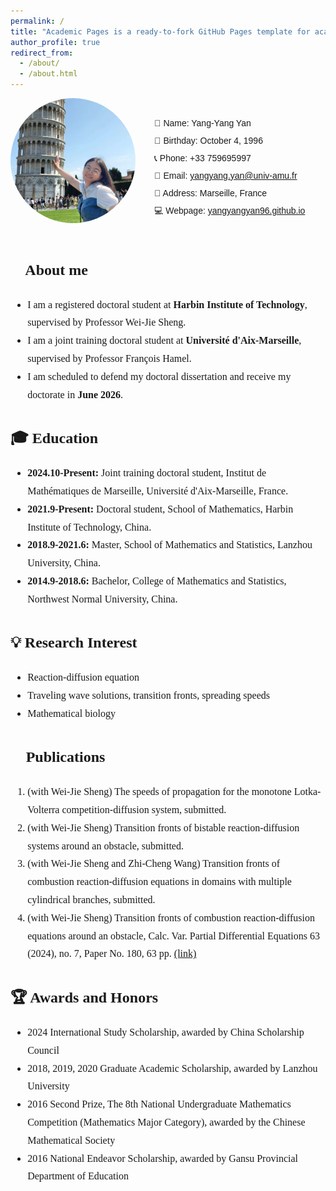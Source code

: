 ```yaml
---
permalink: /
title: "Academic Pages is a ready-to-fork GitHub Pages template for academic personal websites"
author_profile: true
redirect_from: 
  - /about/
  - /about.html
---
```







  

<div style="display: flex; align-items: center; flex-wrap: wrap; margin-bottom: 30px; font-family:'SimSun', '宋体', sans-serif; font-size:14px;">
  <!-- 左边头像 -->
  <img src="/images/zp.jpg" alt="Avatar" 
       style="width:200px; height:200px; border-radius:50%; object-fit: cover; margin-right: 30px; margin-bottom: 20px;">
  
  <!-- 右边联系方式 -->
  <div style="line-height:2.0;">
    👩 Name: Yang-Yang Yan<br>
    🎂 Birthday: October 4, 1996<br>
    📞 Phone: +33 759695997<br>
    📧 Email: <a href="mailto:yangyang.yan@univ-amu.fr">yangyang.yan@univ-amu.fr</a><br>
    📍 Address: Marseille, France<br>
    💻 Webpage: <a href="https://yangyangyan96.github.io">yangyangyan96.github.io</a><br>
  </div>
</div>

<div style="font-family:'STFangsong', '华文仿宋', SimSun, serif; font-size:16px; line-height:1.8;">

## 🎯 About me
- I am a registered doctoral student at **Harbin Institute of Technology**, supervised by Professor Wei-Jie Sheng.  
- I am a joint training doctoral student at **Université d'Aix-Marseille**, supervised by Professor François Hamel.  
- I am scheduled to defend my doctoral dissertation and receive my doctorate in **June 2026**.  

## 🎓 Education
- **2024.10-Present:** Joint training doctoral student, Institut de Mathématiques de Marseille, Université d'Aix-Marseille, France.  
- **2021.9-Present:** Doctoral student, School of Mathematics, Harbin Institute of Technology, China.  
- **2018.9-2021.6:** Master, School of Mathematics and Statistics, Lanzhou University, China.  
- **2014.9-2018.6:** Bachelor, College of Mathematics and Statistics, Northwest Normal University, China.  

## 💡 Research Interest
- Reaction-diffusion equation  
- Traveling wave solutions, transition fronts, spreading speeds  
- Mathematical biology  

## 📝 Publications
1. (with Wei-Jie Sheng) The speeds of propagation for the monotone Lotka-Volterra competition-diffusion system, submitted.  
2. (with Wei-Jie Sheng) Transition fronts of bistable reaction-diffusion systems around an obstacle, submitted.  
3. (with Wei-Jie Sheng and Zhi-Cheng Wang) Transition fronts of combustion reaction-diffusion equations in domains with multiple cylindrical branches, submitted.  
4. (with Wei-Jie Sheng) Transition fronts of combustion reaction-diffusion equations around an obstacle, Calc. Var. Partial Differential Equations 63 (2024), no. 7, Paper No. 180, 63 pp. [(link)](https://link.springer.com/article/10.1007/s00526-024-02794-6)  

## 🏆 Awards and Honors
- 2024 International Study Scholarship, awarded by China Scholarship Council  
- 2018, 2019, 2020 Graduate Academic Scholarship, awarded by Lanzhou University  
- 2016 Second Prize, The 8th National Undergraduate Mathematics Competition (Mathematics Major Category), awarded by the Chinese Mathematical Society  
- 2016 National Endeavor Scholarship, awarded by Gansu Provincial Department of Education  

</div>

